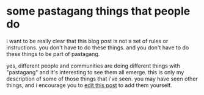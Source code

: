 # some pastagang things that people do 

i want to be really clear that this blog post is not a set of rules or instructions. you don't have to do these things. and you don't have to do these things to be part of pastagang.

yes, different people and communities are doing different things with "pastagang" and it's interesting to see them all emerge. this is only my description of some of those things that i've seen. you may have seen other things, and i encourage you to [edit this post](https://github.com/pastagang/pastagang/edit/main/blog/pastagang-things/readme.md) to add them yourself.
